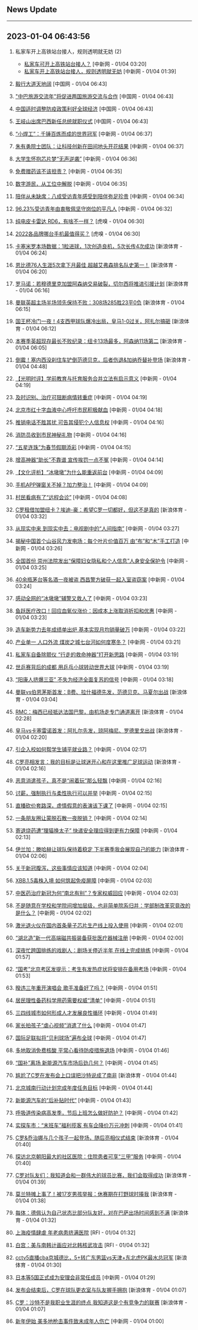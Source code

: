 ## News Update
---
2023-01-04 06:43:56
---
1. 私家车开上高铁站台接人，规则透明就无妨 (2)
    +  <a target="_blank" href="http://www.chinanews.com//sh/2023/01-04/9927052.shtml">私家车可开上高铁站台接人？</a> [中新网 - 01/04 03:20]
    +  <a target="_blank" href="http://www.chinanews.com//sh/2023/01-04/9927022.shtml">私家车开上高铁站台接人，规则透明就无妨</a> [中新网 - 01/04 01:39]

2. <a target="_blank" href="http://news.china.com.cn/2023-01/04/content_85038485.htm">毅行大道天地阔</a> [中国网 - 01/04 06:43]
3. <a target="_blank" href="http://news.china.com.cn/2023-01/04/content_85038484.htm">"中巴旅游交流年"将促进两国旅游交流与合作</a> [中国网 - 01/04 06:43]
4. <a target="_blank" href="http://news.china.com.cn/2023-01/04/content_85038483.htm">中国适时调整防疫政策利好全球经济</a> [中国网 - 01/04 06:43]
5. <a target="_blank" href="http://news.china.com.cn/2023-01/04/content_85038486.htm">王岐山出席巴西新任总统就职仪式</a> [中国网 - 01/04 06:43]
6. <a target="_blank" href="http://www.chinanews.com//sh/2023/01-04/9927076.shtml">“小焊工”：千锤百炼而成的世界冠军</a> [中新网 - 01/04 06:37]
7. <a target="_blank" href="http://www.chinanews.com//sh/2023/01-04/9927077.shtml">朱有勇院士团队：让科技创新在田间地头开花结果</a> [中新网 - 01/04 06:37]
8. <a target="_blank" href="http://www.chinanews.com//sh/2023/01-04/9927075.shtml">大学生怀抱芯片梦“无声逆袭”</a> [中新网 - 01/04 06:36]
9. <a target="_blank" href="http://www.chinanews.com//sh/2023/01-04/9927073.shtml">免费赠药该不该担责？</a> [中新网 - 01/04 06:35]
10. <a target="_blank" href="http://www.chinanews.com//sh/2023/01-04/9927074.shtml">数字游民，从工位中解脱</a> [中新网 - 01/04 06:35]
11. <a target="_blank" href="http://www.chinanews.com//sh/2023/01-04/9927072.shtml">陪伴从未缺席：八成受访青年感受到陪伴弥足珍贵</a> [中新网 - 01/04 06:34]
12. <a target="_blank" href="http://www.chinanews.com//sh/2023/01-04/9927071.shtml">96.23%受访青年由衷敬佩坚守岗位的平凡人</a> [中新网 - 01/04 06:32]
13. <a target="_blank" href="https://www.huxiu.com/article/757865.html">纯电皮卡雷达 RD6，有啥不一样？</a> [虎嗅 - 01/04 06:30]
14. <a target="_blank" href="https://www.huxiu.com/article/759540.html">2022各品牌哪台手机最值得买？</a> [虎嗅 - 01/04 06:30]
15. <a target="_blank" href="https://k.sina.cn/article_2018499075_784fda0302001krqs.html?from=sports&subch=osport">卡塞米罗本场数据：1粒进球，1次创造良机，5次长传4次成功</a> [新浪体育 - 01/04 06:24]
16. <a target="_blank" href="https://k.sina.cn/article_2018499075_784fda0302001krqr.html?from=sports&subch=osport">恩比德76人生涯5次拿下月最佳 超越艾弗森排名队史第一！</a> [新浪体育 - 01/04 06:20]
17. <a target="_blank" href="https://k.sina.cn/article_2018499075_784fda0302001krqn.html?from=sports&subch=osport">罗马诺：若穆德里克加盟阿森纳交易破裂，切尔西将推进引援计划</a> [新浪体育 - 01/04 06:16]
18. <a target="_blank" href="https://k.sina.cn/article_2018499075_784fda0302001krqm.html?from=sports&subch=osport">曼联英超主场半场领先保持不败：308场285胜23平0负</a> [新浪体育 - 01/04 06:15]
19. <a target="_blank" href="https://k.sina.cn/article_2834321443_a8f0502300100xy9l.html?from=sports&subch=global">国王杯冷门一夜！4支西甲球队爆冷出局，皇马1-0过关，阿扎尔搞砸</a> [新浪体育 - 01/04 06:12]
20. <a target="_blank" href="https://k.sina.cn/article_2018499075_784fda0302001krqf.html?from=sports&subch=osport">本赛季英超现存最长不败纪录：纽卡13场最多，阿森纳11场第二</a> [新浪体育 - 01/04 06:05]
21. <a target="_blank" href="https://k.sina.cn/article_2018499075_784fda0302001krpr.html?from=sports&subch=osport">倒霉！塞内西没刹住车铲倒范德贝克，后者伤退&加纳乔替补登场</a> [新浪体育 - 01/04 04:48]
22. <a target="_blank" href="http://www.chinanews.com//gn/2023/01-04/9927070.shtml">【光明时评】学前教育与托育服务合并立法有启示意义</a> [中新网 - 01/04 04:19]
23. <a target="_blank" href="http://www.chinanews.com//sh/2023/01-04/9927069.shtml">及时识别、治疗可阻断病情转重症</a> [中新网 - 01/04 04:19]
24. <a target="_blank" href="http://www.chinanews.com//sh/2023/01-04/9927068.shtml">北京市红十字血液中心呼吁市民积极献血</a> [中新网 - 01/04 04:18]
25. <a target="_blank" href="http://www.chinanews.com//sh/2023/01-04/9927066.shtml">推销电话不胜其扰 可告其侵犯个人信息权</a> [中新网 - 01/04 04:16]
26. <a target="_blank" href="http://www.chinanews.com//sh/2023/01-04/9927067.shtml">消防员收到市民神秘礼物</a> [中新网 - 01/04 04:16]
27. <a target="_blank" href="http://www.chinanews.com//sh/2023/01-04/9927065.shtml">“五星连珠”为春节假期添彩</a> [中新网 - 01/04 04:15]
28. <a target="_blank" href="http://www.chinanews.com//sh/2023/01-04/9927064.shtml">增高神器“助长”不靠谱 宣传挨罚一点不冤</a> [中新网 - 01/04 04:14]
29. <a target="_blank" href="http://www.chinanews.com//gn/2023/01-04/9927062.shtml">【文化评析】“冰墩墩”为什么能重返前台</a> [中新网 - 01/04 04:09]
30. <a target="_blank" href="http://www.chinanews.com//sh/2023/01-04/9927063.shtml">手机APP弹窗关不掉？加力整治！</a> [中新网 - 01/04 04:09]
31. <a target="_blank" href="http://www.chinanews.com//sh/2023/01-04/9927061.shtml">村民看病有了“远程会诊”</a> [中新网 - 01/04 04:08]
32. <a target="_blank" href="https://k.sina.cn/article_2018499075_784fda0302001krpi.html?from=sports&subch=osport">C罗租借加盟纽卡？埃迪-豪：希望C罗一切都好，但这不是真的</a> [新浪体育 - 01/04 03:32]
33. <a target="_blank" href="http://www.chinanews.com//cul/2023/01-04/9927060.shtml">从现实中来 到现实中去：电视剧中的“人间指南”</a> [中新网 - 01/04 03:27]
34. <a target="_blank" href="http://www.chinanews.com//gn/2023/01-04/9927059.shtml">揭秘中国首个山谷风力发电场：每个叶片价值百万 由“布”和“木”手工打造</a> [中新网 - 01/04 03:26]
35. <a target="_blank" href="http://www.chinanews.com//sh/2023/01-04/9927058.shtml">全国首份 崇州法院发出“保障妇女隐私和个人信息”人身安全保护令</a> [中新网 - 01/04 03:25]
36. <a target="_blank" href="http://www.chinanews.com//sh/2023/01-04/9927057.shtml">40余瓶茅台等名酒一夜被盗 西昌警方破获一起入室盗窃案</a> [中新网 - 01/04 03:24]
37. <a target="_blank" href="http://www.chinanews.com//sh/2023/01-04/9927056.shtml">感动全网的“冰墩墩”辅警又救人了</a> [中新网 - 01/04 03:23]
38. <a target="_blank" href="http://www.chinanews.com//sh/2023/01-04/9927055.shtml">鱼跃医疗改口！回应血氧仪涨价：因成本上涨取消折扣和优惠</a> [中新网 - 01/04 03:23]
39. <a target="_blank" href="http://www.chinanews.com//cj/2023/01-04/9927054.shtml">造车新势力去年成绩单出炉 基本实现月均销量破万</a> [中新网 - 01/04 03:22]
40. <a target="_blank" href="http://www.chinanews.com//sh/2023/01-04/9927053.shtml">产业单一 人口外流 煤炭之城七台河如何度寒冬？</a> [中新网 - 01/04 03:21]
41. <a target="_blank" href="http://www.chinanews.com//sh/2023/01-04/9927050.shtml">私家车自备除颤仪 “行走的救命神器”打开新思路</a> [中新网 - 01/04 03:19]
42. <a target="_blank" href="http://www.chinanews.com//gn/2023/01-04/9927051.shtml">世乒赛背后的成都 用乒乓小球转动世界大球</a> [中新网 - 01/04 03:19]
43. <a target="_blank" href="http://www.chinanews.com//sh/2023/01-04/9927049.shtml">“阳康人挤爆三亚” 不失为经济全面复苏的信号</a> [中新网 - 01/04 03:18]
44. <a target="_blank" href="https://k.sina.cn/article_2018499075_784fda0302001krph.html?from=sports&subch=osport">曼联vs伯恩茅斯首发：B费、拉什福德先发，范德贝克、马夏尔出战</a> [新浪体育 - 01/04 03:04]
45. <a target="_blank" href="https://k.sina.cn/article_2018499075_784fda0302001krpd.html?from=sports&subch=osport">RMC：梅西已经抵达法国巴黎，由机场走专门通道离开</a> [新浪体育 - 01/04 02:28]
46. <a target="_blank" href="https://k.sina.cn/article_2018499075_784fda0302001krpc.html?from=sports&subch=osport">皇马vs卡塞雷诺首发：阿扎尔先发，琼阿梅尼、罗德里戈出战</a> [新浪体育 - 01/04 02:20]
47. <a target="_blank" href="http://www.chinanews.com//sh/2023/01-04/9927048.shtml">引企入校如何帮学生铺平就业路？</a> [中新网 - 01/04 02:17]
48. <a target="_blank" href="https://k.sina.cn/article_2018499075_784fda0302001krpb.html?from=sports&subch=osport">C罗亮相发言：我的目标是让球迷开心和在这里推广足球运动</a> [新浪体育 - 01/04 02:16]
49. <a target="_blank" href="http://www.chinanews.com//sh/2023/01-04/9927047.shtml">恶意消遣孩子，真不是“闹着玩”那么轻飘</a> [中新网 - 01/04 02:16]
50. <a target="_blank" href="http://www.chinanews.com//sh/2023/01-04/9927046.shtml">讨薪，强制执行与柔性执行可以并举</a> [中新网 - 01/04 02:15]
51. <a target="_blank" href="http://www.chinanews.com//sh/2023/01-04/9927045.shtml">直播砍价套路深，虚情假意的表演该下课了</a> [中新网 - 01/04 02:15]
52. <a target="_blank" href="http://www.chinanews.com//sh/2023/01-04/9927044.shtml">一条朋友圈让蒙脱石散一夜脱销？</a> [中新网 - 01/04 02:14]
53. <a target="_blank" href="http://www.chinanews.com//sh/2023/01-04/9927043.shtml">寄退烧药遭“狸猫换太子” 快递安全理应得到更有力保障</a> [中新网 - 01/04 02:13]
54. <a target="_blank" href="https://k.sina.cn/article_2018499075_784fda0302001krp2.html?from=sports&subch=osport">伊兰加：滕哈赫让球队保持着稳定 下半赛季我会展现自己的能力</a> [新浪体育 - 01/04 02:06]
55. <a target="_blank" href="http://www.chinanews.com//sh/2023/01-04/9927042.shtml">关于新冠腹泻，这些事情应该知道</a> [中新网 - 01/04 02:04]
56. <a target="_blank" href="http://www.chinanews.com//sh/2023/01-04/9927040.shtml">XBB.1.5毒株入境 如何筑起免疫屏障</a> [中新网 - 01/04 02:03]
57. <a target="_blank" href="http://www.chinanews.com//gn/2023/01-04/9927041.shtml">中医药治疗新冠为何“南北有别”？专家权威回应</a> [中新网 - 01/04 02:03]
58. <a target="_blank" href="http://www.chinanews.com//gn/2023/01-04/9927039.shtml">不是随意在学校和学院间增加层级，也非简单院系归并：学部制改革究竟改的是什么？</a> [中新网 - 01/04 02:02]
59. <a target="_blank" href="http://www.chinanews.com//gn/2023/01-04/9927038.shtml">激光退火仪在国内首条量子芯片生产线上投入使用</a> [中新网 - 01/04 02:01]
60. <a target="_blank" href="http://www.chinanews.com//gn/2023/01-04/9927037.shtml">“湖北造”新一代高端磁共振装备获批医疗器械注册</a> [中新网 - 01/04 02:00]
61. <a target="_blank" href="http://www.chinanews.com//sh/2023/01-04/9927035.shtml">深夜忙跨国排练的戏剧人：剧场关停近半年 在线上完成排练</a> [中新网 - 01/04 01:57]
62. <a target="_blank" href="http://www.chinanews.com//sh/2023/01-04/9927036.shtml">“国考”北京考区发提示：考生有发热症状将安排在备用考场</a> [中新网 - 01/04 01:53]
63. <a target="_blank" href="http://www.chinanews.com//cul/2023/01-04/9927033.shtml">暌违三年重开演唱会 歌手准备好了吗？</a> [中新网 - 01/04 01:51]
64. <a target="_blank" href="http://www.chinanews.com//sh/2023/01-04/9927034.shtml">居民理性备药科学用药需要权威“清单”</a> [中新网 - 01/04 01:51]
65. <a target="_blank" href="http://www.chinanews.com//sh/2023/01-04/9927032.shtml">三四线城市如何形成人才发展良性循环</a> [中新网 - 01/04 01:49]
66. <a target="_blank" href="http://www.chinanews.com//sh/2023/01-04/9927031.shtml">家长拍孩子“虐心视频”消遣了什么</a> [中新网 - 01/04 01:47]
67. <a target="_blank" href="http://www.chinanews.com//gj/2023/01-04/9927030.shtml">国际足联拟将“贝利球场”遍布全球</a> [中新网 - 01/04 01:47]
68. <a target="_blank" href="http://www.chinanews.com//sh/2023/01-04/9927029.shtml">多地取消免费核酸 平常心看待防疫措施退场</a> [中新网 - 01/04 01:46]
69. <a target="_blank" href="http://www.chinanews.com//cj/2023/01-04/9927028.shtml">“国补”离场 新能源汽车市场后劲几何？</a> [中新网 - 01/04 01:45]
70. <a target="_blank" href="https://k.sina.cn/article_2018499075_v784fda0302001kroz.html?from=sports&subch=osport">尴尬了C罗在发布会上口误把沙特说成了南非</a> [新浪体育 - 01/04 01:44]
71. <a target="_blank" href="http://www.chinanews.com//sh/2023/01-04/9927027.shtml">北京城南行动计划完成年度任务目标</a> [中新网 - 01/04 01:44]
72. <a target="_blank" href="http://www.chinanews.com//cj/2023/01-04/9927026.shtml">新能源汽车的“后补贴时代”</a> [中新网 - 01/04 01:43]
73. <a target="_blank" href="http://www.chinanews.com//sh/2023/01-04/9927025.shtml">呼吸道传染病高发季，节后上班怎么做好防护？</a> [中新网 - 01/04 01:42]
74. <a target="_blank" href="http://www.chinanews.com//cj/2023/01-04/9927024.shtml">实探车市：“末班车”福利揽客 有车企降价万元冲刺</a> [中新网 - 01/04 01:41]
75. <a target="_blank" href="https://k.sina.cn/article_2018499075_784fda0302001kroy.html?from=sports&subch=osport">C罗&乔治娜与几个孩子一起登场，随后亮相仪式结束</a> [新浪体育 - 01/04 01:40]
76. <a target="_blank" href="http://www.chinanews.com//sh/2023/01-04/9927023.shtml">探访北京朝阳最大的社区医院：住院患者可享“三甲”服务</a> [中新网 - 01/04 01:40]
77. <a target="_blank" href="https://k.sina.cn/article_2018499075_784fda0302001krox.html?from=sports&subch=osport">C罗对队友们：我知道会和一群伟大的球员比赛，我们会取得成功</a> [新浪体育 - 01/04 01:39]
78. <a target="_blank" href="https://k.sina.cn/article_1788338662_m6a97e1e600101anym.html?from=sports&subch=nba">莫兰特摊上事了！被17岁男孩举报：休赛期在打野球时揍我</a> [新浪体育 - 01/04 01:38]
79. <a target="_blank" href="https://k.sina.cn/article_2018499075_784fda0302001krov.html?from=sports&subch=osport">每体：德佩认为自己状态比部分队友好，对在巴萨出场时间感到不满</a> [新浪体育 - 01/04 01:32]
80. <a target="_blank" href="https://www.rfi.fr/cn/%E5%9B%BD%E9%99%85%E6%8A%A5%E9%81%93/20230103-%E7%99%BD%E5%AE%AB-%E7%BE%8E%E4%B8%8E%E5%8D%97%E9%9F%A9%E8%AE%A1%E7%94%BB%E5%BA%94%E5%AF%B9%E5%8C%97%E9%9F%A9%E6%A0%B8%E6%AD%A6%E6%94%BB%E5%87%BB">上海疫情肆虐 年老病患挤满医院</a> [RFI - 01/04 01:32]
81. <a target="_blank" href="https://www.rfi.fr/cn/%E8%B4%A2%E7%BB%8F%E5%BF%AB%E8%AE%AF/20230103-%E6%8A%95%E8%B5%84%E4%BA%BA%E4%B9%90%E8%A7%82%E7%9C%8B%E5%BE%85%E6%96%B0%E7%9A%84%E4%B8%80%E5%B9%B4-%E6%AC%A7%E8%82%A1%E6%94%B6%E9%AB%98">白宫：美与南韩计画应对北韩核武攻击</a> [RFI - 01/04 01:32]
82. <a target="_blank" href="https://k.sina.cn/article_1685707867_6479dc5b001019rpb.html?from=sports&subch=cba">cctv5直播cba京城德比，5+转广东男篮vs天津+东北虎PK最水总冠军</a> [新浪体育 - 01/04 01:30]
83. <a target="_blank" href="http://www.chinanews.com//gj/2023/01-04/9927021.shtml">日本等5国正式成为安理会非常任成员</a> [中新网 - 01/04 01:29]
84. <a target="_blank" href="https://k.sina.cn/article_2018499075_784fda0302001krop.html?from=sports&subch=osport">发布会结束后，C罗在球队更衣室与队友握手拥抱</a> [新浪体育 - 01/04 01:07]
85. <a target="_blank" href="https://k.sina.cn/article_2018499075_784fda0302001kroo.html?from=sports&subch=osport">C罗：沙特不是我职业生涯的终点 我知道这是个有竞争力的联赛</a> [新浪体育 - 01/04 01:07]
86. <a target="_blank" href="http://www.chinanews.com//gj/2023/01-04/9927020.shtml">新年伊始 美多地枪击事件致未成年人伤亡</a> [中新网 - 01/04 01:00]
